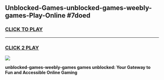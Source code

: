 
## Unblocked-Games-unblocked-games-weebly-games-Play-Online #7doed
<h3>
<a href="https://news.freeplayer.one?title=unblocked-games-weebly-games&ref=3">CLICK TO PLAY</a></h3>
<hr>

<h3>
<a href="https://news.freeplayer.one?title=unblocked-games-weebly-games&ref=3">CLICK 2 PLAY</a>
  
</h3>

<a href="https://news.freeplayer.one?title=unblocked-games-weebly-games&ref=3"><img src="https://clearcache.store/games.png"></a>


**unblocked-games-weebly-games games unblocked: Your Gateway to Fun and Accessible Online Gaming**
